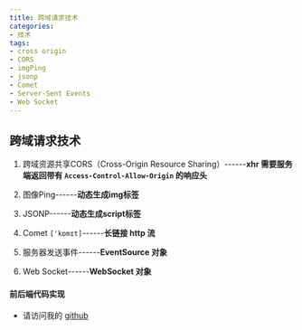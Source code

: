 ```yaml
---
title: 跨域请求技术
categories:
- 技术
tags:
- cross origin
- CORS
- imgPing
- jsonp
- Comet
- Server-Sent Events
- Web Socket
---
```


## 跨域请求技术 

1. 跨域资源共享CORS（Cross-Origin Resource Sharing）------**xhr  需要服务端返回带有  `Access-Control-Allow-Origin` 的响应头**

2. 图像Ping------**动态生成img标签**

3. JSONP------**动态生成script标签**

4. Comet `['kɒmɪt]`------**长链接   http 流**

5. 服务器发送事件------**EventSource 对象**

6. Web Socket------**WebSocket 对象**

<!-- more -->

#### 前后端代码实现
- 请访问我的 [github](https://github.com/Yann-Wang/cross-origin-request-technology)